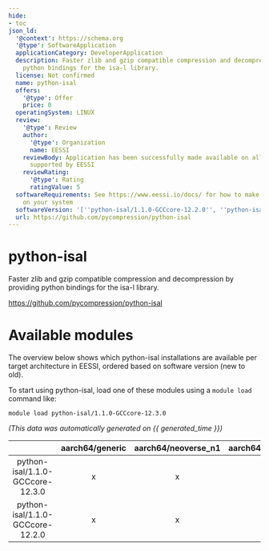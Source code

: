 ```yaml
---
hide:
- toc
json_ld:
  '@context': https://schema.org
  '@type': SoftwareApplication
  applicationCategory: DeveloperApplication
  description: Faster zlib and gzip compatible compression and decompression by providing
    python bindings for the isa-l library.
  license: Not confirmed
  name: python-isal
  offers:
    '@type': Offer
    price: 0
  operatingSystem: LINUX
  review:
    '@type': Review
    author:
      '@type': Organization
      name: EESSI
    reviewBody: Application has been successfully made available on all architectures
      supported by EESSI
    reviewRating:
      '@type': Rating
      ratingValue: 5
  softwareRequirements: See https://www.eessi.io/docs/ for how to make EESSI available
    on your system
  softwareVersion: '[''python-isal/1.1.0-GCCcore-12.2.0'', ''python-isal/1.1.0-GCCcore-12.3.0'']'
  url: https://github.com/pycompression/python-isal
---
```


python-isal
===========


Faster zlib and gzip compatible compression and decompression by providing python bindings for the isa-l library.

https://github.com/pycompression/python-isal
# Available modules


The overview below shows which python-isal installations are available per target architecture in EESSI, ordered based on software version (new to old).

To start using python-isal, load one of these modules using a `module load` command like:

```shell
module load python-isal/1.1.0-GCCcore-12.3.0
```

*(This data was automatically generated on {{ generated_time }})*  

| |aarch64/generic|aarch64/neoverse_n1|aarch64/neoverse_v1|x86_64/generic|x86_64/amd/zen2|x86_64/amd/zen3|x86_64/amd/zen4|x86_64/intel/haswell|x86_64/intel/sapphirerapids|x86_64/intel/skylake_avx512|
| :---: | :---: | :---: | :---: | :---: | :---: | :---: | :---: | :---: | :---: | :---: |
|python-isal/1.1.0-GCCcore-12.3.0|x|x|x|x|x|x|x|x|x|x|
|python-isal/1.1.0-GCCcore-12.2.0|x|x|x|x|x|x|x|x|x|x|
